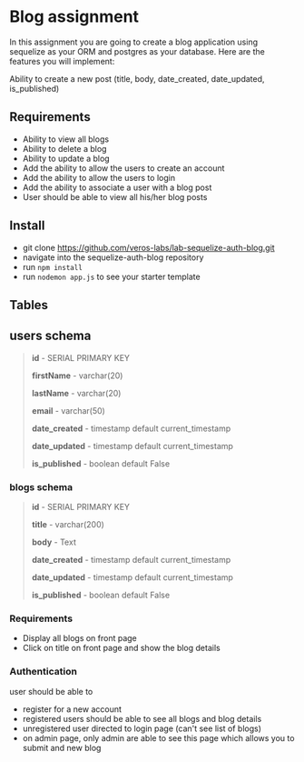 # Blog assignment

In this assignment you are going to create a blog application using sequelize as your ORM and postgres as your database. Here are the features you will implement:

Ability to create a new post (title, body, date_created, date_updated, is_published)

## Requirements 
- Ability to view all blogs 
- Ability to delete a blog 
- Ability to update a blog 
- Add the ability to allow the users to create an account
- Add the ability to allow the users to login
- Add the ability to associate a user with a blog post
- User should be able to view all his/her blog posts

## Install
- git clone https://github.com/veros-labs/lab-sequelize-auth-blog.git 
- navigate into the sequelize-auth-blog repository
- run `npm install` 
- run `nodemon app.js` to see your starter template

## Tables

## users schema
> **id** - SERIAL PRIMARY KEY
> 
> **firstName** - varchar(20) 
> 
> **lastName** - varchar(20) 
> 
> **email** - varchar(50) 
> 
> **date_created** - timestamp default current_timestamp 
> 
> **date_updated** - timestamp default current_timestamp 
> 
> **is_published** - boolean default False 

### blogs schema
> **id** - SERIAL PRIMARY KEY
> 
> **title** - varchar(200) 
> 
> **body** - Text 
> 
> **date_created** - timestamp default current_timestamp 
> 
> **date_updated** - timestamp default current_timestamp 
> 
> **is_published** - boolean default False 


### Requirements
- Display all blogs on front page 
- Click on title on front page and show the blog details


### Authentication
user should be able to
- register for a new account 
- registered users should be able to see all blogs and blog details 
- unregistered user directed to login page (can't see list of blogs)
- on admin page, only admin are able to see this page which allows you to submit and new blog




    
